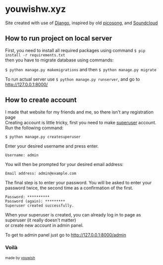 # youwishw.xyz

Site created with use of [Django](https://www.djangoproject.com/), inspired by old [picosong](https://picosong.com/), and [Soundcloud](https://soundcloud.com/)

## How to run project on local server

First, you need to install all required packages using command `$ pip install -r requirements.txt` \
then you have to migrate database using commands:

`$ python manage.py makemigrations` and then `$ python manage.py migrate`

To run actual server use `$ python manage.py runserver`, and go to http://127.0.0.1:8000/

## How to create account
I made that website for my friends and me, so there isn't any registration page \
Creating account is little tricky, first you need to make [superuser](https://docs.djangoproject.com/en/1.8/intro/tutorial02/) account. 
Run the following command:

`$ python manage.py createsuperuser`

Enter your desired username and press enter.

`Username: admin`

You will then be prompted for your desired email address:

`Email address: admin@example.com`

The final step is to enter your password. You will be asked to enter your password twice, the second time as a confirmation of the first.

```
Password: ********** 
Password (again): *********
Superuser created successfully.
```


When your superuser is created, you can already log in to page as superuser (it really doesn't matter)\
or create new account in admin panel.

To get to admin panel just go to http://127.0.0.1:8000/admin

### Voilà
<sub>made by [youwish](https://github.com/Style77) </sub>